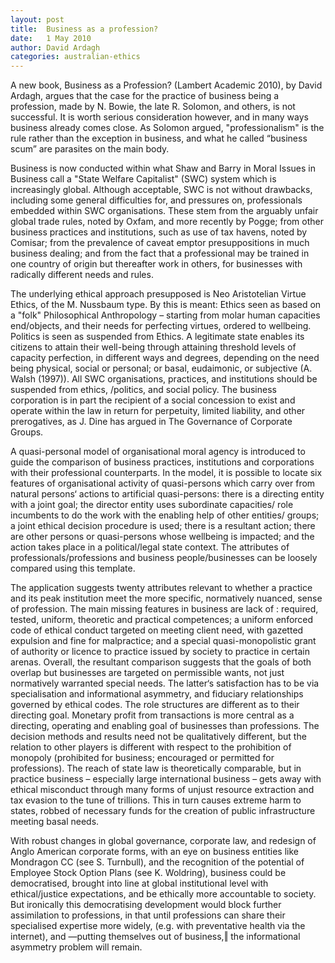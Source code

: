 ```yaml
---
layout: post
title:  Business as a profession?
date:   1 May 2010
author: David Ardagh
categories: australian-ethics
---
```


A new book, Business as a Profession? (Lambert Academic 2010), by David Ardagh, argues that the case for the practice of business being a profession, made by N. Bowie, the late R. Solomon, and others, is not successful. It is worth serious consideration however, and in many ways business already comes close. As Solomon argued, "professionalism" is the rule rather than the exception in business, and what he called “business scum” are parasites on the main body.

Business is now conducted within what Shaw and Barry in Moral Issues in Business call a "State Welfare Capitalist" (SWC) system which is increasingly global. Although acceptable, SWC is not without drawbacks, including some general difficulties for, and pressures on, professionals embedded within SWC organisations. These stem from the arguably unfair global trade rules, noted by Oxfam, and more recently by Pogge; from other business practices and institutions, such as use of tax havens, noted by Comisar; from the prevalence of caveat emptor presuppositions in much business dealing; and from the fact that a professional may be trained in one country of origin but thereafter work in others, for businesses with radically different needs and rules.

The underlying ethical approach presupposed is Neo Aristotelian Virtue Ethics, of the M. Nussbaum type. By this is meant: Ethics seen as based on a "folk" Philosophical Anthropology – starting from molar human capacities end/objects, and their needs for perfecting virtues, ordered to wellbeing. Politics is seen as suspended from Ethics. A legitimate state enables its citizens to attain their well-being through attaining threshold levels of capacity perfection, in different ways and degrees, depending on the need being physical, social or personal; or basal, eudaimonic, or subjective (A. Walsh (1997)). All SWC organisations, practices, and institutions should be suspended from ethics, /politics, and social policy. The business corporation is in part the recipient of a social concession to exist and operate within the law in return for perpetuity, limited liability, and other prerogatives, as J. Dine has argued in The Governance of Corporate Groups.

A quasi-personal model of organisational moral agency is introduced to guide the comparison of business practices, institutions and corporations with their professional counterparts. In the model, it is possible to locate six features of organisational activity of quasi-persons which carry over from natural persons‘ actions to artificial quasi-persons: there is a directing entity with a joint goal; the director entity uses subordinate capacities/ role incumbents to do the work with the enabling help of other entities/ groups; a joint ethical decision procedure is used; there is a resultant action; there are other persons or quasi-persons whose wellbeing is impacted; and the action takes place in a political/legal state context. The attributes of professionals/professions and business people/businesses can be loosely compared using this template.

The application suggests twenty attributes relevant to whether a practice and its peak institution meet the more specific, normatively nuanced, sense of profession. The main missing features in business are lack of : required, tested, uniform, theoretic and practical competences; a uniform enforced code of ethical conduct targeted on meeting client need, with gazetted expulsion and fine for malpractice; and a special quasi-monopolistic grant of authority or licence to practice issued by society to practice in certain arenas. Overall, the resultant comparison suggests that the goals of both overlap but businesses are targeted on permissible wants, not just normatively warranted special needs. The latter‘s satisfaction has to be via specialisation and informational asymmetry, and fiduciary relationships governed by ethical codes. The role structures are different as to their directing goal. Monetary profit from transactions is more central as a directing, operating and enabling goal of businesses than professions. The decision methods and results need not be qualitatively different, but the relation to other players is different with respect to the prohibition of monopoly (prohibited for business; encouraged or permitted for professions). The reach of state law is theoretically comparable, but in practice business – especially large international business – gets away with ethical misconduct through many forms of unjust resource extraction and tax evasion to the tune of trillions. This in turn causes extreme harm to states, robbed of necessary funds for the creation of public infrastructure meeting basal needs.

With robust changes in global governance, corporate law, and redesign of Anglo American corporate forms, with an eye on business entities like Mondragon CC (see S. Turnbull), and the recognition of the potential of Employee Stock Option Plans (see K. Woldring), business could be democratised, brought into line at global institutional level with ethical/justice expectations, and be ethically more accountable to society. But ironically this democratising development would block further assimilation to professions, in that until professions can share their specialised expertise more widely, (e.g. with preventative health via the internet), and ―putting themselves out of business,‖ the informational asymmetry problem will remain.
